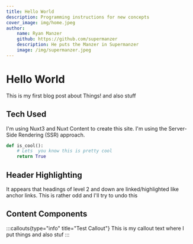 ```yaml
---
title: Hello World
description: Programming instructions for new concepts
cover_image: img/home.jpeg
author:
    name: Ryan Manzer
    github: https://github.com/supermanzer
    description: He puts the Manzer in Supermanzer
    image: /img/supermanzer.jpeg
---
```


# Hello World

This is my first blog post about Things! and also stuff

## Tech Used

I'm using Nuxt3 and Nuxt Content to create this site.  I'm using the Server-Side Rendering (SSR) approach.

```python
def is_cool():
    # Lets  you know this is pretty cool
    return True
```

## Header Highlighting

It appears that headings of level 2 and down are linked/highlighted like anchor links. This is rather odd and I'll try to undo this


## Content Components


:::callouts{type="info" title="Test Callout"}
This is my callout text where I put things and also stuf
:::
